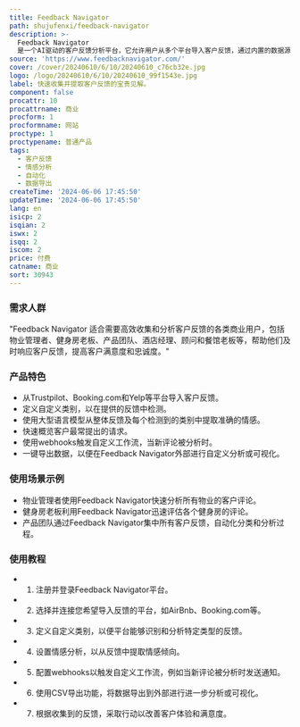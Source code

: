 ```yaml
---
title: Feedback Navigator
path: shujufenxi/feedback-navigator
description: >-
  Feedback Navigator
  是一个AI驱动的客户反馈分析平台，它允许用户从多个平台导入客户反馈，通过内置的数据源、自定义类别、情感分析等工具，迅速提取有价值的见解。该平台支持自动化工作流，并通过CSV导出功能，使用户能够在外部进行自定义分析或可视化。
source: 'https://www.feedbacknavigator.com/'
cover: /cover/20240610/6/10/20240610_c76cb32e.jpg
logo: /logo/20240610/6/10/20240610_99f1543e.jpg
label: 快速收集并提取客户反馈的宝贵见解。
component: false
procattr: 10
procattrname: 商业
procform: 1
procformname: 网站
proctype: 1
proctypename: 普通产品
tags:
  - 客户反馈
  - 情感分析
  - 自动化
  - 数据导出
createTime: '2024-06-06 17:45:50'
updateTime: '2024-06-06 17:45:50'
lang: en
isicp: 2
isqian: 2
iswx: 2
isqq: 2
iscom: 2
price: 付费
catname: 商业
sort: 30943
---
```




### 需求人群
"Feedback Navigator 适合需要高效收集和分析客户反馈的各类商业用户，包括物业管理者、健身房老板、产品团队、酒店经理、顾问和餐馆老板等，帮助他们及时响应客户反馈，提高客户满意度和忠诚度。"

### 产品特色
* 从Trustpilot、Booking.com和Yelp等平台导入客户反馈。
* 定义自定义类别，以在提供的反馈中检测。
* 使用大型语言模型从整体反馈及每个检测到的类别中提取准确的情感。
* 快速概览客户最常提出的请求。
* 使用webhooks触发自定义工作流，当新评论被分析时。
* 一键导出数据，以便在Feedback Navigator外部进行自定义分析或可视化。

### 使用场景示例
* 物业管理者使用Feedback Navigator快速分析所有物业的客户评论。
* 健身房老板利用Feedback Navigator迅速评估各个健身房的评论。
* 产品团队通过Feedback Navigator集中所有客户反馈，自动化分类和分析过程。

### 使用教程
* 1. 注册并登录Feedback Navigator平台。
* 2. 选择并连接您希望导入反馈的平台，如AirBnb、Booking.com等。
* 3. 定义自定义类别，以便平台能够识别和分析特定类型的反馈。
* 4. 设置情感分析，以从反馈中提取情感倾向。
* 5. 配置webhooks以触发自定义工作流，例如当新评论被分析时发送通知。
* 6. 使用CSV导出功能，将数据导出到外部进行进一步分析或可视化。
* 7. 根据收集到的反馈，采取行动以改善客户体验和满意度。

  
